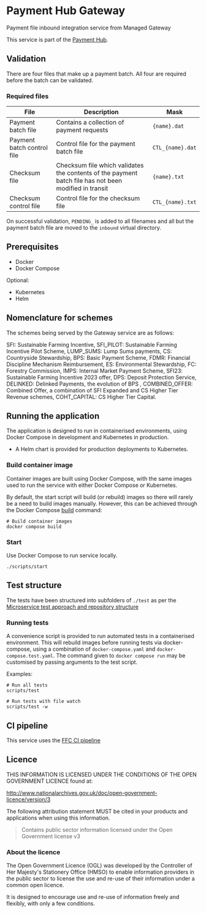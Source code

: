 # Payment Hub Gateway

Payment file inbound integration service from Managed Gateway

This service is part of the [Payment Hub](https://github.com/DEFRA/ffc-pay-core).

## Validation

There are four files that make up a payment batch. All four are required before the batch can be validated.

### Required files

| File                       | Description                                                                                           | Mask             |
| -------------------------- | ----------------------------------------------------------------------------------------------------- | ---------------- |
| Payment batch file         | Contains a collection of payment requests                                                             | `{name}.dat`     |
| Payment batch control file | Control file for the payment batch file                                                               | `CTL_{name}.dat` |
| Checksum file              | Checksum file which validates the contents of the payment batch file has not been modified in transit | `{name}.txt`     |
| Checksum control file      | Control file for the checksum file                                                                    | `CTL_{name}.txt` |

On successful validation, `PENDING_` is added to all filenames and all but the payment batch file are moved to the `inbound` virtual directory.

## Prerequisites

- Docker
- Docker Compose

Optional:

- Kubernetes
- Helm

## Nomenclature for schemes

The schemes being served by the Gateway service are as follows:

  SFI: Sustainable Farming Incentive,
  SFI_PILOT: Sustainable Farming Incentive Pilot Scheme,
  LUMP_SUMS: Lump Sums payments,
  CS: Countryside Stewardship,
  BPS: Basic Payment Scheme,
  FDMR: Financial Discipline Mechanism Reimbursement,
  ES: Environmental Stewardship,
  FC: Forestry Commission,
  IMPS: Internal Market Payment Scheme,
  SFI23: Sustainable Farming Incentive 2023 offer,
  DPS: Deposit Protection Service,
  DELINKED: Delinked Payments, the evolution of BPS ,
  COMBINED_OFFER: Combined Offer, a combination of SFI Expanded and CS Higher Tier Revenue schemes,
  COHT_CAPITAL: CS Higher Tier Capital.

## Running the application

The application is designed to run in containerised environments, using Docker Compose in development and Kubernetes in production.

- A Helm chart is provided for production deployments to Kubernetes.

### Build container image

Container images are built using Docker Compose, with the same images used to run the service with either Docker Compose or Kubernetes.

By default, the start script will build (or rebuild) images so there will
rarely be a need to build images manually. However, this can be achieved
through the Docker Compose
[build](https://docs.docker.com/compose/reference/build/) command:

```
# Build container images
docker compose build
```

### Start

Use Docker Compose to run service locally.

```
./scripts/start
```

## Test structure

The tests have been structured into subfolders of `./test` as per the
[Microservice test approach and repository structure](https://eaflood.atlassian.net/wiki/spaces/FPS/pages/1845396477/Microservice+test+approach+and+repository+structure)

### Running tests

A convenience script is provided to run automated tests in a containerised
environment. This will rebuild images before running tests via docker-compose,
using a combination of `docker-compose.yaml` and `docker-compose.test.yaml`.
The command given to `docker compose run` may be customised by passing
arguments to the test script.

Examples:

```
# Run all tests
scripts/test

# Run tests with file watch
scripts/test -w
```

## CI pipeline

This service uses the [FFC CI pipeline](https://github.com/DEFRA/ffc-jenkins-pipeline-library)

## Licence

THIS INFORMATION IS LICENSED UNDER THE CONDITIONS OF THE OPEN GOVERNMENT LICENCE found at:

<http://www.nationalarchives.gov.uk/doc/open-government-licence/version/3>

The following attribution statement MUST be cited in your products and applications when using this information.

> Contains public sector information licensed under the Open Government license v3

### About the licence

The Open Government Licence (OGL) was developed by the Controller of Her Majesty's Stationery Office (HMSO) to enable information providers in the public sector to license the use and re-use of their information under a common open licence.

It is designed to encourage use and re-use of information freely and flexibly, with only a few conditions.
